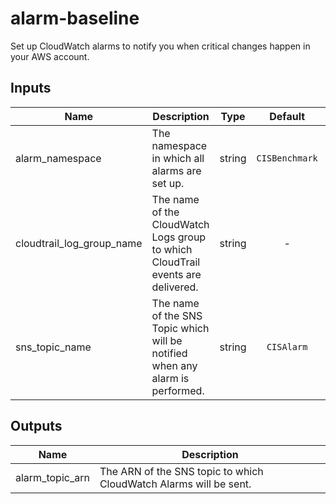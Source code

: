 # alarm-baseline

Set up CloudWatch alarms to notify you when critical changes happen in your AWS account.

## Inputs

| Name | Description | Type | Default | Required |
|------|-------------|:----:|:-----:|:-----:|
| alarm_namespace | The namespace in which all alarms are set up. | string | `CISBenchmark` | no |
| cloudtrail_log_group_name | The name of the CloudWatch Logs group to which CloudTrail events are delivered. | string | - | yes |
| sns_topic_name | The name of the SNS Topic which will be notified when any alarm is performed. | string | `CISAlarm` | no |

## Outputs

| Name | Description |
|------|-------------|
| alarm_topic_arn | The ARN of the SNS topic to which CloudWatch Alarms will be sent. |

